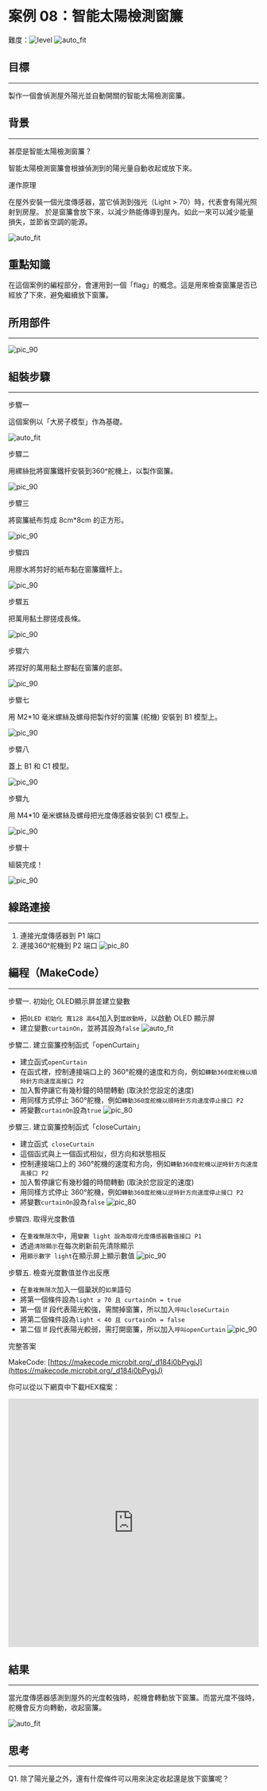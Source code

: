 # 案例 08：智能太陽檢測窗簾

難度：![level](images/level3.png)
![auto_fit](images/Case8/intro.png)<P>


## 目標
<HR>

製作一個會偵測屋外陽光並自動開關的智能太陽檢測窗簾。<BR><P>


## 背景
<HR>

<span id="subtitle">甚麼是智能太陽檢測窗簾？</span><P>
智能太陽檢測窗簾會根據偵測到的陽光量自動收起或放下來。<BR><P>

<span id="subtitle">運作原理</span><P>
在屋外安裝一個光度傳感器，當它偵測到強光（Light > 70）時，代表會有陽光照射到房屋。 於是窗簾會放下來，以減少熱能傳導到屋內。如此一來可以減少能量損失，並節省空調的能源。<BR><P>

![auto_fit](images/Case8/Case8_flowchart.png)<P>

## 重點知識

在這個案例的編程部分，會運用到一個「flag」的概念。這是用來檢查窗簾是否已經放了下來，避免繼續放下窗簾。

## 所用部件
<HR>

![pic_90](images/Case8/Case8_parts.png)<P>

## 組裝步驟
<HR>

<span id="subtitle">步驟一</span><BR><P>
這個案例以「大房子模型」作為基礎。<BR><P>
![auto_fit](images/Case8/Case8_ass1.png)<P>

<span id="subtitle">步驟二</span><BR><P>
用縲絲批將窗簾鐵杆安裝到360ᵒ舵機上，以製作窗簾。
<BR><P>
![pic_90](images/Case8/Case8_ass2.png)<P>

<span id="subtitle">步驟三</span><BR><P>
將窗簾紙布剪成 8cm*8cm 的正方形。<BR><P>
![pic_90](images/Case8/Case8_ass3.png)<P>

<span id="subtitle">步驟四</span><BR><P>
用膠水將剪好的紙布黏在窗簾鐵杆上。<BR><P>
![pic_90](images/Case8/Case8_ass4.png)<P>

<span id="subtitle">步驟五</span><BR><P>
把萬用黏土膠搓成長條。<BR><P>
![pic_90](images/Case8/Case8_ass5.png)<P>

<span id="subtitle">步驟六</span><BR><P>
將捏好的萬用黏土膠黏在窗簾的底部。<BR><P>
![pic_90](images/Case8/Case8_ass6.png)<P>

<span id="subtitle">步驟七</span><BR><P>
用 M2*10 毫米螺絲及螺母把製作好的窗簾 (舵機) 安裝到 B1 模型上。<BR><P>
![pic_90](images/Case8/Case8_ass7.png)<P>

<span id="subtitle">步驟八</span><BR><P>
蓋上 B1 和 C1 模型。<BR><P>
![pic_90](images/Case8/Case8_ass8.png)<P>

<span id="subtitle">步驟九</span><BR><P>
用 M4*10 毫米螺絲及螺母把光度傳感器安裝到 C1 模型上。<BR><P>
![pic_90](images/Case8/Case8_ass9.png)<P>

<span id="subtitle">步驟十</span><BR><P>
組裝完成！<BR><P>
![pic_90](images/Case8/Case8_ass10.png)<P>


## 線路連接
<HR>

1. 連接光度傳感器到 P1 端口
2. 連接360ᵒ舵機到 P2 端口
![pic_80](images/Case8/Case8_hardware.png)<P>

## 編程（MakeCode）
<HR>

<span id="subtitle">步驟一. 初始化 OLED顯示屏並建立變數</span><P>
* 把`OLED 初始化 寬128 高64`加入到`當啟動時`，以啟動 OLED 顯示屏
* 建立變數`curtainOn`，並將其設為`false`
![auto_fit](images/Case8/Case8_p1.png)<P>

<span id="subtitle">步驟二. 建立窗簾控制函式「openCurtain」</span><P>
* 建立函式`openCurtain`
* 在函式裡，控制連接端口上的 360°舵機的速度和方向，例如`轉動360度舵機以順時針方向速度高接口 P2`
* 加入暫停讓它有幾秒鐘的時間轉動 (取決於您設定的速度)
* 用同樣方式停止 360°舵機，例如`轉動360度舵機以順時針方向速度停止接口 P2`
* 將變數`curtainOn`設為`true`
![pic_80](images/Case8/Case8_p2.png)<P>

<span id="subtitle">步驟三. 建立窗簾控制函式「closeCurtain」</span><P>
* 建立函式` closeCurtain`
* 這個函式與上一個函式相似，但方向和狀態相反
* 控制連接端口上的 360°舵機的速度和方向，例如`轉動360度舵機以逆時針方向速度高接口 P2`
* 加入暫停讓它有幾秒鐘的時間轉動 (取決於您設定的速度)
* 用同樣方式停止 360°舵機，例如`轉動360度舵機以逆時針方向速度停止接口 P2`
* 將變數`curtainOn`設為`false`
![pic_80](images/Case8/Case8_p3.png)<P>

<span id="subtitle">步驟四. 取得光度數值</span><P>
* 在`重複無限次`中，用`變數 light 設為取得光度傳感器數值接口 P1`
* 透過`清除顯示`在每次刷新前先清除顯示
* 用`顯示數字 light`在顯示屏上顯示數值
![pic_90](images/Case8/Case8_p4.png)<P>

<span id="subtitle">步驟五. 檢查光度數值並作出反應</span><P>
* 在`重複無限次`加入一個巢狀的`如果`語句
* 將第一個條件設為`light ≥ 70 且 curtainOn = true`
* 第一個 If 段代表陽光較強，需關掉窗簾，所以加入`呼叫closeCurtain`
* 將第二個條件設為`light < 40 且 curtainOn = false`
* 第二個 If 段代表陽光較弱，需打開窗簾，所以加入`呼叫openCurtain`
![pic_90](images/Case8/Case8_p5.png)<P>


<span id="subtitle">完整答案<BR><P>
MakeCode: [https://makecode.microbit.org/_d184i0bPygjJ](https://makecode.microbit.org/_d184i0bPygjJ)<BR><P>
你可以從以下網頁中下載HEX檔案：<BR>
<iframe src="https://makecode.microbit.org/#pub:_d184i0bPygjJ" width="100%" height="500" frameborder="0"></iframe>


## 結果
<HR>

當光度傳感器感測到屋外的光度較強時，舵機會轉動放下窗簾。而當光度不強時，舵機會反方向轉動，收起窗簾。<BR><P>
![auto_fit](images/Case8/Case8_result.gif)<P>

## 思考
<HR>

Q1. 除了陽光量之外，還有什麼條件可以用來決定收起還是放下窗簾呢？
